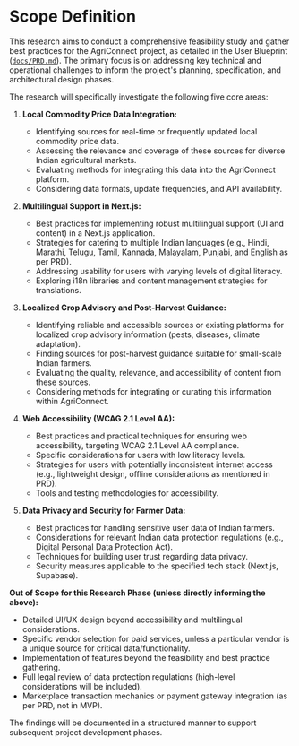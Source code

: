 # Scope Definition

This research aims to conduct a comprehensive feasibility study and gather best practices for the AgriConnect project, as detailed in the User Blueprint ([`docs/PRD.md`](docs/PRD.md)). The primary focus is on addressing key technical and operational challenges to inform the project's planning, specification, and architectural design phases.

The research will specifically investigate the following five core areas:

1.  **Local Commodity Price Data Integration:**
    *   Identifying sources for real-time or frequently updated local commodity price data.
    *   Assessing the relevance and coverage of these sources for diverse Indian agricultural markets.
    *   Evaluating methods for integrating this data into the AgriConnect platform.
    *   Considering data formats, update frequencies, and API availability.

2.  **Multilingual Support in Next.js:**
    *   Best practices for implementing robust multilingual support (UI and content) in a Next.js application.
    *   Strategies for catering to multiple Indian languages (e.g., Hindi, Marathi, Telugu, Tamil, Kannada, Malayalam, Punjabi, and English as per PRD).
    *   Addressing usability for users with varying levels of digital literacy.
    *   Exploring i18n libraries and content management strategies for translations.

3.  **Localized Crop Advisory and Post-Harvest Guidance:**
    *   Identifying reliable and accessible sources or existing platforms for localized crop advisory information (pests, diseases, climate adaptation).
    *   Finding sources for post-harvest guidance suitable for small-scale Indian farmers.
    *   Evaluating the quality, relevance, and accessibility of content from these sources.
    *   Considering methods for integrating or curating this information within AgriConnect.

4.  **Web Accessibility (WCAG 2.1 Level AA):**
    *   Best practices and practical techniques for ensuring web accessibility, targeting WCAG 2.1 Level AA compliance.
    *   Specific considerations for users with low literacy levels.
    *   Strategies for users with potentially inconsistent internet access (e.g., lightweight design, offline considerations as mentioned in PRD).
    *   Tools and testing methodologies for accessibility.

5.  **Data Privacy and Security for Farmer Data:**
    *   Best practices for handling sensitive user data of Indian farmers.
    *   Considerations for relevant Indian data protection regulations (e.g., Digital Personal Data Protection Act).
    *   Techniques for building user trust regarding data privacy.
    *   Security measures applicable to the specified tech stack (Next.js, Supabase).

**Out of Scope for this Research Phase (unless directly informing the above):**
*   Detailed UI/UX design beyond accessibility and multilingual considerations.
*   Specific vendor selection for paid services, unless a particular vendor is a unique source for critical data/functionality.
*   Implementation of features beyond the feasibility and best practice gathering.
*   Full legal review of data protection regulations (high-level considerations will be included).
*   Marketplace transaction mechanics or payment gateway integration (as per PRD, not in MVP).

The findings will be documented in a structured manner to support subsequent project development phases.